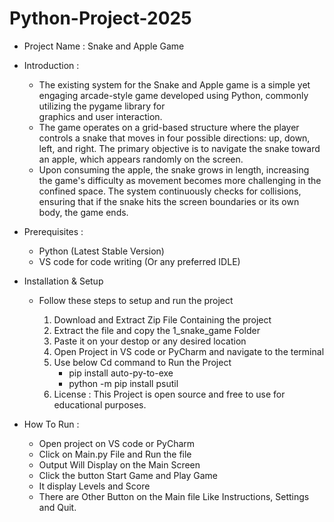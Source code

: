 # Python-Project-2025
* Project Name : Snake and Apple Game
* Introduction :
  - The existing system for the Snake and Apple game is a simple yet engaging arcade-style game developed using Python, commonly utilizing the pygame library for     
  graphics and user interaction.
  - The game operates on a grid-based structure where the player controls a snake that moves in four possible directions: up, down, left, and right. The primary 
  objective is to navigate the snake toward an apple, which appears randomly on the screen.
  - Upon consuming the apple, the snake grows in length, increasing the game's difficulty as movement becomes more challenging in the confined space. 
  The system continuously checks for collisions, ensuring that if the snake hits the screen boundaries or its own body, the game ends.

* Prerequisites :
  - Python (Latest Stable Version)
  - VS code for code writing (Or any preferred IDLE)

* Installation & Setup
  - Follow these steps to setup and run the project

    1. Download and Extract Zip File Containing the project
    2. Extract the file and copy the 1_snake_game Folder
    3. Paste it on your destop or any desired location
    4. Open Project in VS code or PyCharm and navigate to the terminal
    5. Use below Cd command to Run the Project
       - pip install auto-py-to-exe
       - python -m pip install psutil
    6. License : This Project is open source and free to use for educational purposes.

* How To Run :
    - Open project on VS code or PyCharm
    - Click on Main.py File and Run the file
    - Output Will Display on the Main Screen
    - Click the button Start Game and Play Game
    - It display Levels and Score
    - There are Other Button on the Main file Like Instructions, Settings and Quit.
      
       

